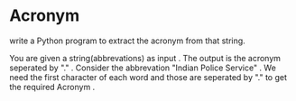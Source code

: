 # Acronym
write a Python program to extract the acronym from that string.

You are given a string(abbrevations) as input . The output is the acronym seperated by "." .
Consider the abbrevation "Indian Police Service" . We need the first character of each word and those are seperated by "." to get the required Acronym .

